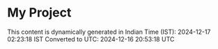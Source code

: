 # My Project

This content is dynamically generated in Indian Time (IST): 2024-12-17 02:23:18 IST
Converted to UTC: 2024-12-16 20:53:18 UTC
